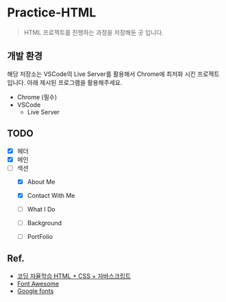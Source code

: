# Practice-HTML

> HTML 프로젝트를 진행하는 과정을 저장해둔 곳 입니다.

## 개발 환경

해당 저장소는 VSCode의 Live Server를 활용해서 Chrome에 최저화 시킨 프로젝트 입니다. 아래 제시된 프로그램을 활용해주세요.

- Chrome (필수)
- VSCode
  - Live Server

## TODO

- [x] 헤더
- [x] 메인
- [ ] 섹션
  - [x] About Me
  - [x] Contact With Me
  - [ ] What I Do
  - [ ] Background
  - [ ] PortFolio


## Ref.

- [코딩 자율학습 HTML + CSS + 자바스크립트](https://play.google.com/store/books/details/%EA%B9%80%EA%B8%B0%EC%88%98_%EC%BD%94%EB%94%A9_%EC%9E%90%EC%9C%A8%ED%95%99%EC%8A%B5_HTML_CSS_%EC%9E%90%EB%B0%94%EC%8A%A4%ED%81%AC%EB%A6%BD%ED%8A%B8?id=ay9sEAAAQBAJ)
- [Font Awesome](https://fontawesome.com/)
- [Google fonts](https://fonts.google.com/)